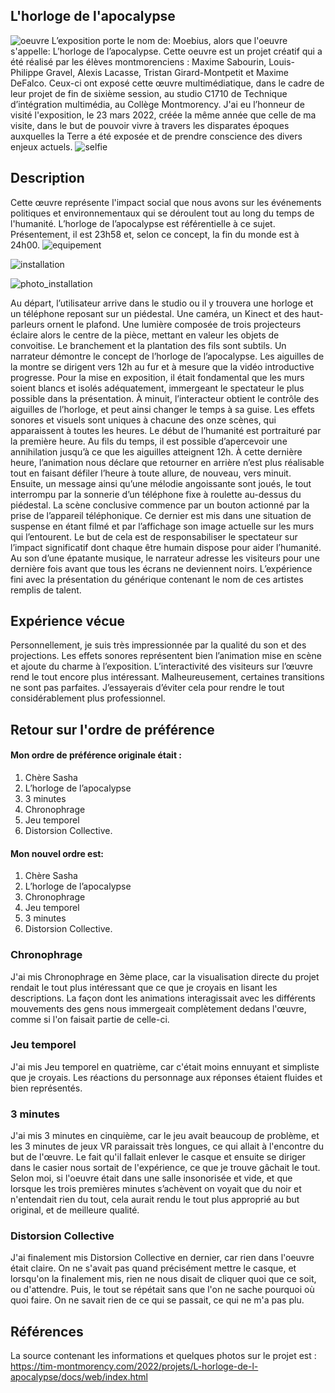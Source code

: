 
## L'horloge de l'apocalypse

![oeuvre](/moebius_horloge_apocalypse/medias/oeuvre.jpg)
L’exposition porte le nom de: Moebius, alors que l'oeuvre s'appelle: L’horloge de l’apocalypse. Cette oeuvre est un projet créatif qui a été réalisé par les élèves montmorenciens : Maxime Sabourin, Louis-Philippe Gravel, Alexis Lacasse, Tristan Girard-Montpetit et Maxime DeFalco. Ceux-ci ont exposé cette œuvre multimédiatique, dans le cadre de leur projet de fin de sixième session, au studio C1710 de Technique d’intégration multimédia, au Collège Montmorency. J'ai eu l’honneur de visité l'exposition, le 23 mars 2022, créée la même année que celle de ma visite, dans le but de pouvoir vivre à travers les disparates époques auxquelles la Terre a été exposée et de prendre conscience des divers enjeux actuels.
![selfie](/moebius_horloge_apocalypse/medias/selfie.jpg)

## Description


Cette œuvre représente l'impact social que nous avons sur les événements politiques et environnementaux qui se déroulent tout au long du temps de l'humanité. L’horloge de l’apocalypse est référentielle à ce sujet. Présentement, il est 23h58 et, selon ce concept, la fin du monde est à 24h00.
![equipement](/moebius_horloge_apocalypse/croquis/schema_equipement.png)

![installation](/moebius_horloge_apocalypse/croquis/schema_installation.png)

![photo_installation](/moebius_horloge_apocalypse/medias/installation_photo.png)

Au départ, l’utilisateur arrive dans le studio ou il y trouvera une horloge et un téléphone reposant sur un piédestal. Une caméra, un Kinect et des haut-parleurs ornent le plafond. Une lumière composée de trois projecteurs éclaire alors le centre de la pièce, mettant en valeur les objets de convoitise. Le branchement et la plantation des fils sont subtils. Un narrateur démontre le concept de l’horloge de l’apocalypse.  Les aiguilles de la montre se dirigent vers 12h au fur et à mesure que la vidéo introductive progresse. Pour la mise en exposition, il était fondamental que les murs soient blancs et isolés adéquatement, immergeant le spectateur le plus possible dans la présentation. À minuit, l’interacteur obtient le contrôle des aiguilles de l’horloge, et peut ainsi changer le temps à sa guise. Les effets sonores et visuels sont uniques à chacune des onze scènes, qui apparaissent à toutes les heures. Le début de l’humanité est portraituré par la première heure. Au fils du temps, il est possible d’apercevoir une annihilation jusqu’à ce que les aiguilles atteignent 12h. À cette dernière heure, l’animation nous déclare que retourner en arrière n’est plus réalisable tout en faisant défiler l’heure à toute allure, de nouveau, vers minuit. Ensuite, un message ainsi qu’une mélodie angoissante sont joués, le tout interrompu par la sonnerie d’un téléphone fixe à roulette au-dessus du piédestal. La scène conclusive commence par un bouton actionné par la prise de l’appareil téléphonique. Ce dernier est mis dans une situation de suspense en étant filmé et par l’affichage son image actuelle sur les murs qui l’entourent. Le but de cela est de responsabiliser le spectateur sur l’impact significatif dont chaque être humain dispose pour aider l’humanité. Au son d’une épatante musique, le narrateur adresse les visiteurs pour une dernière fois avant que tous les écrans ne deviennent noirs. L’expérience fini avec la présentation du générique contenant le nom de ces artistes remplis de talent.


## Expérience vécue



Personnellement, je suis très impressionnée par la qualité du son et des projections. Les effets sonores représentent bien l’animation mise en scène et ajoute du charme à l’exposition. L’interactivité des visiteurs sur l’œuvre rend le tout encore plus intéressant. Malheureusement, certaines transitions ne sont pas parfaites. J’essayerais d’éviter cela pour rendre le tout considérablement plus professionnel.

## Retour sur l'ordre de préférence

#### Mon ordre de préférence originale était : 
1. Chère Sasha
2. L’horloge de l’apocalypse
3. 3 minutes
4. Chronophrage
5. Jeu temporel
6. Distorsion Collective.


#### Mon nouvel ordre est: 

1. Chère Sasha
2. L’horloge de l’apocalypse
3. Chronophrage
4. Jeu temporel
5. 3 minutes
6. Distorsion Collective. 

### Chronophrage

J'ai mis Chronophrage en 3ème place, car la visualisation directe du projet rendait le tout plus intéressant que ce que je croyais en lisant les descriptions. La façon dont les animations interagissait avec les différents mouvements des gens nous immergeait complètement dedans l'œuvre, comme si l'on faisait partie de celle-ci. 

### Jeu temporel

J'ai mis Jeu temporel en quatrième, car c'était moins ennuyant et simpliste que je croyais. Les réactions du personnage aux réponses étaient fluides et bien représentés. 

### 3 minutes

J'ai mis 3 minutes en cinquième, car le jeu avait beaucoup de problème, et les 3 minutes de jeux VR paraissait très longues, ce qui allait à l'encontre du but de l'œuvre. Le fait qu'il fallait enlever le casque et ensuite se diriger dans le casier nous sortait de l'expérience, ce que je trouve gâchait le tout. Selon moi, si l'oeuvre était dans une salle insonorisée et vide, et que lorsque les trois premières minutes s’achèvent on voyait que du noir et n'entendait rien du tout, cela aurait rendu le tout plus approprié au but original, et de meilleure qualité.

### Distorsion Collective

J'ai finalement mis Distorsion Collective en dernier, car rien dans l'oeuvre était claire. On ne s'avait pas quand précisément mettre le casque, et lorsqu'on la finalement mis, rien ne nous disait de cliquer quoi que ce soit, ou d'attendre. Puis, le tout se répétait sans que l'on ne sache pourquoi où quoi faire. On ne savait rien de ce qui se passait, ce qui ne m'a pas plu.


## Références

La source contenant les informations et quelques photos sur le projet est : https://tim-montmorency.com/2022/projets/L-horloge-de-l-apocalypse/docs/web/index.html




